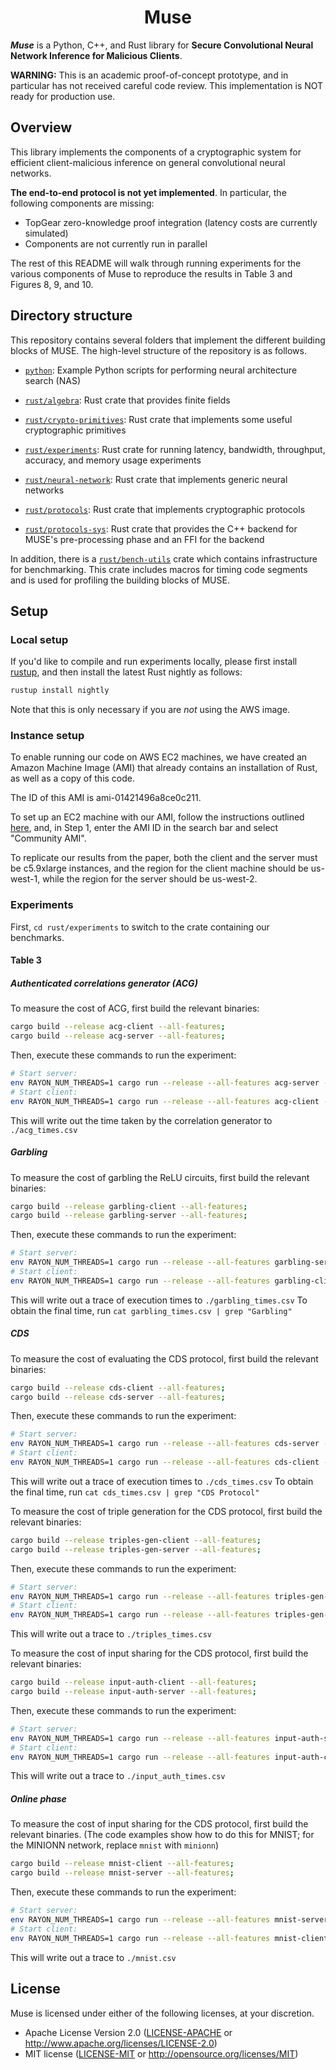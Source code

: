 <h1 align="center">Muse</h1>

___Muse___ is a Python, C++, and Rust library for **Secure Convolutional Neural Network Inference for Malicious Clients**. 

**WARNING:** This is an academic proof-of-concept prototype, and in particular has not received careful code review. This implementation is NOT ready for production use.

## Overview

This library implements the components of a cryptographic system for efficient client-malicious inference on general convolutional neural networks.

**The end-to-end protocol is not yet implemented**. In particular, the following components are missing:
* TopGear zero-knowledge proof integration (latency costs are currently simulated)
* Components are not currently run in parallel

The rest of this README will walk through running experiments for the various components of Muse to reproduce the results in Table 3 and Figures 8, 9, and 10.


## Directory structure

This repository contains several folders that implement the different building blocks of MUSE. The high-level structure of the repository is as follows.
* [`python`](python): Example Python scripts for performing neural architecture search (NAS)

* [`rust/algebra`](rust/algebra): Rust crate that provides finite fields

* [`rust/crypto-primitives`](rust/crypto-primitives): Rust crate that implements some useful cryptographic primitives

* [`rust/experiments`](rust/experiments): Rust crate for running latency, bandwidth, throughput, accuracy, and memory usage experiments

* [`rust/neural-network`](rust/neural-network): Rust crate that implements generic neural networks

* [`rust/protocols`](rust/protocols): Rust crate that implements cryptographic protocols

* [`rust/protocols-sys`](rust/crypto-primitives): Rust crate that provides the C++ backend for MUSE's pre-processing phase and an FFI for the backend

In addition, there is a  [`rust/bench-utils`](rust/bench-utils) crate which contains infrastructure for benchmarking. This crate includes macros for timing code segments and is used for profiling the building blocks of MUSE.

## Setup

### Local setup

If you'd like to compile and run experiments locally, please first install [rustup](https://rustup.rs/), and then install the latest Rust nightly as follows:
```bash
rustup install nightly
```
Note that this is only necessary if you are *not* using the AWS image.

### Instance setup

To enable running our code on AWS EC2 machines, we have created an Amazon Machine Image (AMI) that already contains an installation of Rust, as well as a copy of this code.

The ID of this AMI is ami-01421496a8ce0c211.

To set up an EC2 machine with our AMI, follow the instructions outlined [here](https://docs.aws.amazon.com/AWSEC2/latest/UserGuide/launching-instance.html), and, in Step 1, enter the AMI ID in the search bar and select "Community AMI".

To replicate our results from the paper, both the client and the server must be c5.9xlarge instances, and the region for the client machine should be us-west-1, while the region for the server should be us-west-2.

### Experiments

First, `cd rust/experiments` to switch to the crate containing our benchmarks.

#### Table 3

##### Authenticated correlations generator (ACG)

To measure the cost of ACG, first build the relevant binaries:
```bash
cargo build --release acg-client --all-features;
cargo build --release acg-server --all-features;
```

Then, execute these commands to run the experiment:
```bash
# Start server:
env RAYON_NUM_THREADS=1 cargo run --release --all-features acg-server -- -m <0/1> -p <port> > "./acg_times.csv" &;
# Start client:
env RAYON_NUM_THREADS=1 cargo run --release --all-features acg-client -- -m <0/1> -i <server_ip> -p <server_port> > /dev/null 2>&1;
```
This will write out the time taken by the correlation generator to `./acg_times.csv`

##### Garbling

To measure the cost of garbling the ReLU circuits, first build the relevant binaries:
```bash
cargo build --release garbling-client --all-features;
cargo build --release garbling-server --all-features;
```

Then, execute these commands to run the experiment:
```bash
# Start server:
env RAYON_NUM_THREADS=1 cargo run --release --all-features garbling-server -- -m <0/1> -p <port> > "./garbling_times.csv" &;
# Start client:
env RAYON_NUM_THREADS=1 cargo run --release --all-features garbling-client -- -m <0/1> -i <server_ip> -p <server_port> > /dev/null 2>&1;
```
This will write out a trace of execution times to  `./garbling_times.csv`
To obtain the final time, run `cat garbling_times.csv | grep "Garbling"`

##### CDS

To measure the cost of evaluating the CDS protocol, first build the relevant binaries:
```bash
cargo build --release cds-client --all-features;
cargo build --release cds-server --all-features;
```

Then, execute these commands to run the experiment:
```bash
# Start server:
env RAYON_NUM_THREADS=1 cargo run --release --all-features cds-server -- -m <0/1> -p <port> > "./cds_times.csv" &;
# Start client:
env RAYON_NUM_THREADS=1 cargo run --release --all-features cds-client -- -m <0/1> -i <server_ip> -p <server_port> > /dev/null 2>&1;
```
This will write out a trace of execution times to  `./cds_times.csv`
To obtain the final time, run `cat cds_times.csv | grep "CDS Protocol"`

To measure the cost of triple generation for the CDS protocol, first build the relevant binaries:
```bash
cargo build --release triples-gen-client --all-features;
cargo build --release triples-gen-server --all-features;
```

Then, execute these commands to run the experiment:
```bash
# Start server:
env RAYON_NUM_THREADS=1 cargo run --release --all-features triples-gen-server -- -m <0/1> -p <port> > "./triple_times.csv" &;
# Start client:
env RAYON_NUM_THREADS=1 cargo run --release --all-features triples-gen-client -- -m <0/1> -i <server_ip> -p <server_port> > /dev/null 2>&1;
```
This will write out a trace to `./triples_times.csv`

To measure the cost of input sharing for the CDS protocol, first build the relevant binaries:
```bash
cargo build --release input-auth-client --all-features;
cargo build --release input-auth-server --all-features;
```

Then, execute these commands to run the experiment:
```bash
# Start server:
env RAYON_NUM_THREADS=1 cargo run --release --all-features input-auth-server -- -m <0/1> -p <port> > "./input_auth_times.csv" &;
# Start client:
env RAYON_NUM_THREADS=1 cargo run --release --all-features input-auth-client -- -m <0/1> -i <server_ip> -p <server_port> > /dev/null 2>&1;
```
This will write out a trace to `./input_auth_times.csv`

##### Online phase

To measure the cost of input sharing for the CDS protocol, first build the relevant binaries.
(The code examples show how to do this for MNIST; for the MINIONN network, replace `mnist` with `minionn`)
```bash
cargo build --release mnist-client --all-features;
cargo build --release mnist-server --all-features;
```

Then, execute these commands to run the experiment:
```bash
# Start server:
env RAYON_NUM_THREADS=1 cargo run --release --all-features mnist-server -- -m <0/1> -p <port> > "./mnist.csv" &;
# Start client:
env RAYON_NUM_THREADS=1 cargo run --release --all-features mnist-client -- -m <0/1> -i <server_ip> -p <server_port> > /dev/null 2>&1;
```
This will write out a trace to `./mnist.csv`
## License

Muse is licensed under either of the following licenses, at your discretion.

 * Apache License Version 2.0 ([LICENSE-APACHE](LICENSE-APACHE) or http://www.apache.org/licenses/LICENSE-2.0)
 * MIT license ([LICENSE-MIT](LICENSE-MIT) or http://opensource.org/licenses/MIT)
